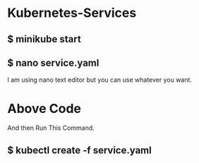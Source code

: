 # Kubernetes-Services

## $ minikube start
## $ nano service.yaml

I am using nano text editor but you can use whatever you want.

# Above Code

And then Run This Command.

## $ kubectl create -f service.yaml
